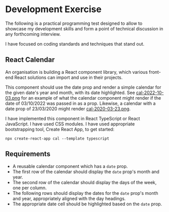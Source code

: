 # Development Exercise

The following is a practical programming test designed to allow to showcase my development skills and form a point of technical discussion in any forthcoming interview.

I have focused on coding standards and techniques that stand out.

## React Calendar

An organisation is building a React component library, which various front-end React solutions can import and use in their projects.

This component should use the date prop and render a simple calendar for the given date's year and month, with its date highlighted. See [cal-2022-10-03.png](./cal-2022-10-03.png) for an example of what the calendar component might render if the date of 03/10/2022 was passed in as a prop. Likewise, a calendar with a date prop of 23/03/2020 might render [cal-2020-03-23.png](./cal-2020-03-23.png).

I have implemented this component in React TypeScript or React JavaScript. I have used CSS modules. I have used appropriate bootstrapping tool, Create React App, to get started:

`npx create-react-app cal --template typescript`

## Requirements

- A reusable calendar component which has a `date` prop.
- The first row of the calendar should display the `date` prop's month and year.
- The second row of the calendar should display the days of the week, one per column.
- The following rows should display the dates for the `date` prop's month and year, appropriately aligned with the day headings.
- The appropriate date cell should be highlighted based on the `date` prop.

